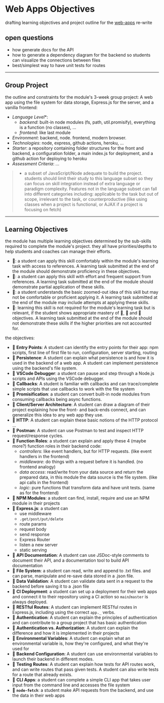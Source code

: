 # Web Apps Objectives

drafting learning objectives and project outline for the [web-apps](https://github.com/hackyourfuturebeglium/web-apps) re-write

## open questions

- how generate docs for the API
- how to generate a dependency diagram for the backend so students can visualize the connections between files
- best/simplest way to have unit tests for routes

---

## Group Project

the outline and constraints for the module's 3-week group project: A web app using the file system for data storage, Express.js for the server, and a vanilla frontend:

- _Language Level_\*:
  - _backend_: built-in node modules (fs, path, util.promisify), everything is a function (no classes), ...
  - _frontend_: like last module
- _Environment_: backend, node. frontend, modern browser.
- _Technologies_: node, express, github actions, heroku, ...
- _Starter_: a repository containing folder structures for the front and backend, a configuration folder, a main index.js for deployment, and a github action for deploying to heroku
- _Assessment Criteria_: ...

> - a subset of JavaScript/Node adequate to build the project. students should limit their study to this language subset so they can focus on skill integration instead of extra language or paradigm complexity. Features not in the language subset can fall into different categories including: applicable to the task but out of scope, irrelevant to the task, or counterproductive (like using classes when a project is functional, or AJAX if a project is focusing on fetch)

---

## Learning Objectives

the module has multiple learning objectives determined by the sub-skills required to complete the module's project. they all have priorities/depths to help students and coaches can manage their efforts.

- 🥚: a student can apply this skill comfortably within the module's learning task with access to references. A learning task submitted at the end of the module should demonstrate proficiency in these objectives.
- 🐣: a student can apply this skill with effort and frequent support from references. A learning task submitted at the end of the module should demonstrate partial application of these skills.
- 🐥: a student understands the basic zoomed-out idea of this skill but may not be comfortable or proficient applying it. A learning task submitted at the end of the module may include attempts at applying these skills.
- 🐔: learning this skill is not required for the module's learning task but is relevant, if the student shows appropriate mastery of 🥚, 🐣 and 🐥 objectives. A learning task submitted at the end of the module should not demonstrate these skills if the higher priorities are not accounted for.

the objectives:

- 🥚 **Entry Points**: A student can identify the entry points for their app: npm scripts, first line of first file to run, configuration, server starting, routing
- 🥚 **Persistence**: A student can explain what persistence is and how it is used in the backend of a web app. A student can implement persistence using the backend's file system.
- 🥚 **VSCode Debugger**: a student can pause and step through a Node.js scripts and APIs using the VSCode debugger.
- 🥚 **Callbacks**: A student is familiar with callbacks and can trace/complete simple scripts that use callbacks to work with the file system
- 🥚 **Promisification**: a student can convert built-in node modules from consuming callbacks being async functions.
- 🥚 **Client/Server Architecture**: A student can draw a diagram of their project explaining how the front- and back-ends connect, and can generalize this idea to any web app they use.
- 🥚 **HTTP**: A student can explain these basic notions of the HTTP protocol ...
- 🥚 **Postman**: A student can use Postman to test and inspect HTTP request/response cycles.
- 🥚 **Function Roles**: a student can explain and apply these 4 (maybe more?) function roles in their backend code:
  - _controllers_: like event handlers, but for HTTP requests. (like event handlers in the frontend)
  - _middleware_: do things with a request before it is handled. (no frontend analogy)
  - _data access_: read/write from your data source and return the prepared data, in this module the data source is the file system. (like api calls in the frontend)
  - _logic_: pure functions that transform data and have unit tests. (same as for the frontend)
- 🥚 **NPM Modules**: a student can find, install, require and use an NPM module in their projects
- 🥚 **Express.js**: a student can
  - use middleware
  - `.get/post/put/delete`
  - route params
  - request body
  - send response
  - Express Router
  - listen a new server
  - static serving
- 🥚 **API Documentation**: A student can use JSDoc-style comments to document their API, and a documentation tool to build API documentation
- 🐣 **File System**: a student can read, write and append to .txt files. and can parse, manipulate and re-save data stored in a .json file.
- 🐣 **Data Validation**: A student can validate data sent in a request to the backend before saving it to a .json file
- 🐣 **CI Deployment**: a student can set up a deployment for their web apps and connect it to their repository using a CI action so `main`/`master` is always deployed.
- 🐣 **RESTful Routes**: A student can implement RESTful routes in Express.js, including using the correct `app._` verbs.
- 🐣 **Authentication**: A student can explain the principles of authentication and can contribute to a group project that has basic authentication
- 🐣 **Authentication vs. Authorization**: A student can explain the difference and how it is implemented in their projects
- 🐣 **Environmental Variables**: A student can explain what an environmental variable is, how they're configured, and what they're used for
- 🐥 **Backend Configuration**: A student can use environmental variables to launch their backend in different modes.
- 🐥 **Testing Routes**: A student can explain how tests for API routes work, and can write routes that pass given tests. A student can also write tests for a route that already exists.
- 🐔 **CLI Apps**: a student can complete a simple CLI app that takes user input from the command line and accesses the file system
- 🐔 **`node-fetch`**: a student make API requests from the backend, and use the data in their web apps
